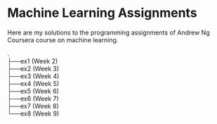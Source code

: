 # Machine Learning Assignments

Here are my solutions to the programming assignments of Andrew Ng Coursera course on machine learning.


.  
├──ex1 (Week 2)  
├──ex2 (Week 3)  
├──ex3 (Week 4)  
├──ex4 (Week 5)  
├──ex5 (Week 6)  
├──ex6 (Week 7)  
├──ex7 (Week 8)  
└──ex8 (Week 9)
